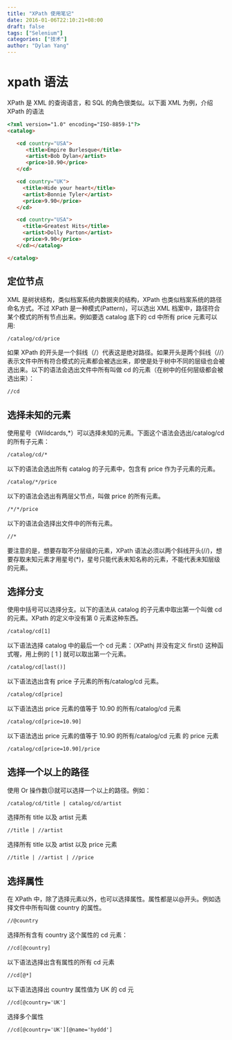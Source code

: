 ```yaml
---
title: "XPath 使用笔记"
date: 2016-01-06T22:10:21+08:00
draft: false
tags: ["Selenium"]
categories: ["技术"]
author: "Dylan Yang"
---
```


# xpath 语法
XPath 是 XML 的查询语言，和 SQL 的角色很类似。以下面 XML 为例，介绍 XPath 的语法

``` html
<?xml version="1.0" encoding="ISO-8859-1"?>
<catalog>

   <cd country="USA">
      <title>Empire Burlesque</title>
      <artist>Bob Dylan</artist>
      <price>10.90</price>
   </cd>

   <cd country="UK">
     <title>Hide your heart</title>
     <artist>Bonnie Tyler</artist>
     <price>9.90</price>
   </cd>

   <cd country="USA">
     <title>Greatest Hits</title>
     <artist>Dolly Parton</artist>
     <price>9.90</price>
   </cd></catalog>

</catalog>
```

## 定位节点

XML 是树状结构，类似档案系统内数据夹的结构，XPath 也类似档案系统的路径命名方式。不过 XPath 是一种模式(Pattern)，可以选出 XML 档案中，路径符合某个模式的所有节点出来。例如要选 catalog 底下的 cd 中所有 price 元素可以用:

``` html
/catalog/cd/price
```

如果 XPath 的开头是一个斜线（/）代表这是绝对路径。如果开头是两个斜线（//）表示文件中所有符合模式的元素都会被选出来，即使是处于树中不同的层级也会被选出来。以下的语法会选出文件中所有叫做 cd 的元素（在树中的任何层级都会被选出来）：

``` html
//cd
```

<!--more-->

## 选择未知的元素

使用星号（Wildcards,*）可以选择未知的元素。下面这个语法会选出/catalog/cd 的所有子元素：

``` html
/catalog/cd/*
```

以下的语法会选出所有 catalog 的子元素中，包含有 price 作为子元素的元素。

``` html
/catalog/*/price
```

以下的语法会选出有两层父节点，叫做 price 的所有元素。

``` html
/*/*/price
```

以下的语法会选择出文件中的所有元素。

``` html
//*
```

要注意的是，想要存取不分层级的元素，XPath 语法必须以两个斜线开头(//)，想要存取未知元素才用星号(*)，星号只能代表未知名称的元素，不能代表未知层级的元素。

## 选择分支

使用中括号可以选择分支。以下的语法从 catalog 的子元素中取出第一个叫做 cd 的元素。XPath 的定义中没有第 0 元素这种东西。

``` html
/catalog/cd[1]
```

以下语法选择 catalog 中的最后一个 cd 元素：（XPathj 并没有定义 first() 这种函式喔，用上例的 [ 1 ] 就可以取出第一个元素。

``` html
/catalog/cd[last()]
```

以下语法选出含有 price 子元素的所有/catalog/cd 元素。

``` html
/catalog/cd[price]
```

以下语法选出 price 元素的值等于 10.90 的所有/catalog/cd 元素

``` html
/catalog/cd[price=10.90]
```

以下语法选出 price 元素的值等于 10.90 的所有/catalog/cd 元素 的 price 元素

``` html
/catalog/cd[price=10.90]/price
```

## 选择一个以上的路径

使用 Or 操作数(|)就可以选择一个以上的路径。例如：

``` html
/catalog/cd/title | catalog/cd/artist
```

选择所有 title 以及 artist 元素

``` html
//title | //artist
```

选择所有 title 以及 artist 以及 price 元素

``` html
//title | //artist | //price
```

## 选择属性

在 XPath 中，除了选择元素以外，也可以选择属性。属性都是以@开头。例如选择文件中所有叫做 country 的属性。

``` html
//@country
```

选择所有含有 country 这个属性的 cd 元素：

``` html
//cd[@country]
```

以下语法选择出含有属性的所有 cd 元素

``` html
//cd[@*]
```

以下语法选择出 country 属性值为 UK 的 cd 元

``` html
//cd[@country='UK']
```

选择多个属性

``` html
//cd[@country='UK'][@name='hyddd']
```